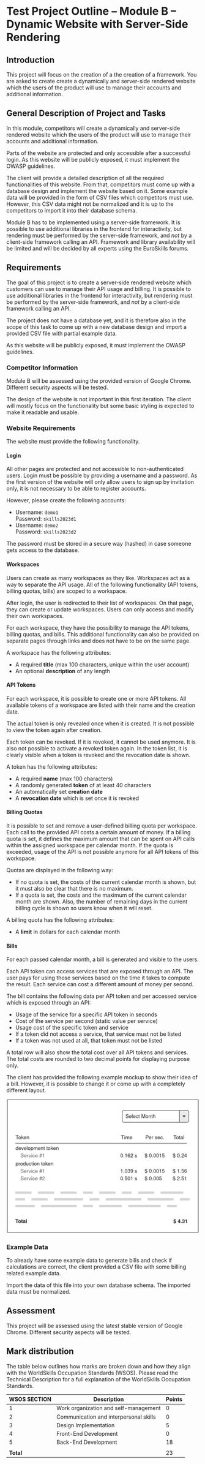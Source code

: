 # Test Project Outline – Module B – Dynamic Website with Server-Side Rendering

## Introduction

This project will focus on the creation of a the creation of a framework. You are asked to create create a dynamically and server-side rendered website which the users of the product will use to manage their accounts and additional information.

## General Description of Project and Tasks

In this module, competitors will create a dynamically and server-side rendered website
which the users of the product will use to manage their accounts and additional information.

Parts of the website are protected and only accessible after a successful login.
As this website will be publicly exposed, it must implement the OWASP guidelines.

The client will provide a detailed description of all the required functionalities of this website.
From that, competitors must come up with a database design and implement the website based on it.
Some example data will be provided in the form of CSV files which competitors must use.
However, this CSV data might not be normalized and it is up to the competitors to import it
into their database schema.

Module B has to be implemented using a server-side framework.
It is possible to use additional libraries in the frontend for interactivity, but rendering must be
performed by the server-side framework, and _not_ by a client-side framework calling an API.
Framework and library availability will be limited and will be decided by all experts using
the EuroSkills forums.

## Requirements

The goal of this project is to create a server-side rendered website which customers can use to manage
their API usage and billing.
It is possible to use additional libraries in the frontend for interactivity, but rendering must be
performed by the server-side framework, and _not_ by a client-side framework calling an API.

The project does not have a database yet, and it is therefore also in the scope of this task
to come up with a new database design and import a provided CSV file with partial example data.

As this website will be publicly exposed, it must implement the OWASP guidelines.

### Competitor Information

Module B will be assessed using the provided version of Google Chrome.
Different security aspects will be tested.

The design of the website is not important in this first iteration.
The client will mostly focus on the functionality but some basic styling is expected to make
it readable and usable.

### Website Requirements

The website must provide the following functionality.

#### Login

All other pages are protected and not accessible to non-authenticated users.
Login must be possible by providing a username and a password.
As the first version of the website will only allow users to sign up by invitation only, it is not necessary to be able to register accounts.

However, please create the following accounts:

- Username: `demo1`<br>Password: `skills2023d1`
- Username: `demo2`<br>Password: `skills2023d2`

The password must be stored in a secure way (hashed) in case someone gets access to the database.

#### Workspaces

Users can create as many workspaces as they like.
Workspaces act as a way to separate the API usage.
All of the following functionality (API tokens, billing quotas, bills) are scoped to a workspace.

After login, the user is redirected to their list of workspaces.
On that page, they can create or update workspaces.
Users can only access and modify their own workspaces.

For each workspace, they have the possibility to manage the API tokens, billing quotas, and bills. This additional functionality can also be provided on separate pages through links and does not have to be on the same page.

A workspace has the following attributes:

- A required **title** (max 100 characters, unique within the user account)
- An optional **description** of any length

#### API Tokens

For each workspace, it is possible to create one or more API tokens.
All available tokens of a workspace are listed with their name and the creation date.

The actual token is only revealed once when it is created. It is not possible to view the token again after creation.

Each token can be revoked. If it is revoked, it cannot be used anymore.
It is also not possible to activate a revoked token again.
In the token list, it is clearly visible when a token is revoked and the revocation date is shown.

A token has the following attributes:

- A required **name** (max 100 characters)
- A randomly generated **token** of at least 40 characters
- An automatically set **creation date**
- A **revocation date** which is set once it is revoked

#### Billing Quotas

It is possible to set and remove a user-defined billing quota per workspace.
Each call to the provided API costs a certain amount of money.
If a billing quota is set, it defines the maximum amount that can be spent on API calls within the assigned workspace per calendar month.
If the quota is exceeded, usage of the API is not possible anymore for all API tokens of this workspace.

Quotas are displayed in the following way:

- If no quota is set, the costs of the current calendar month is shown, but it must also be clear that there is no maximum.
- If a quota is set, the costs and the maximum of the current calendar month are shown. Also, the number of remaining days in the current billing cycle is shown so users know when it will reset.

A billing quota has the following attributes:

- A **limit** in dollars for each calendar month

#### Bills

For each passed calendar month, a bill is generated and visible to the users.

Each API token can access services that are exposed through an API.
The user pays for using those services based on the time it takes to compute the result.
Each service can cost a different amount of money per second.

The bill contains the following data per API token and per accessed service which is exposed through an API:

- Usage of the service for a specific API token in seconds
- Cost of the service per second (static value per service)
- Usage cost of the specific token and service
- If a token did not access a service, that service must not be listed
- If a token was not used at all, that token must not be listed

A total row will also show the total cost over all API tokens and services.
The total costs are rounded to two decimal points for displaying purpose only.

The client has provided the following example mockup to show their idea of a bill.
However, it is possible to change it or come up with a completely different layout.

![Bills Example](./assets/bills-example.png)

### Example Data

To already have some example data to generate bills and check if calculations are correct, the client provided a CSV file with some billing related example data.

Import the data of this file into your own database schema.
The imported data must be normalized.

## Assessment

This project will be assessed using the latest stable version of Google Chrome.
Different security aspects will be tested.

## Mark distribution

The table below outlines how marks are broken down and how they align with the WorldSkills
Occupation Standards (WSOS). Please read the Technical Description for a full explanation of the
WorldSkills Occupation Standards.

| WSOS SECTION | Description                            | Points |
| ------------ | -------------------------------------- | ------ |
| 1            | Work organization and self-management  | 0      |
| 2            | Communication and interpersonal skills | 0      |
| 3            | Design Implementation                  | 5      |
| 4            | Front-End Development                  | 0      |
| 5            | Back-End Development                   | 18     |
|              |                                        |        |
| **Total**    |                                        | 23     |
